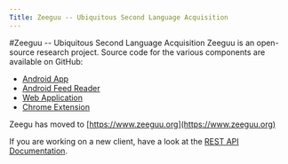 ```yaml
---
Title: Zeeguu -- Ubiquitous Second Language Acquisition
---
```

#Zeeguu -- Ubiquitous Second Language Acquisition
Zeeguu is an open-source research project. Source code for the various components are available on GitHub: 

-  [Android App](https://github.com/SimpleDay/Zeeguu)
-  [Android Feed Reader](https://github.com/linusschwab/zeeguu-feed-reader)
-  [Web Application](https://github.com/mircealungu/Zeeguu-Web)
-  [Chrome Extension](https://github.com/mircealungu/Zeeguu-Browser)

Zeegu has moved to [https://www.zeeguu.org](https://www.zeeguu.org)

If you are working on a new client, have a look at the [REST API Documentation](%base_url%/research/zeeguu/API-Documentation).
